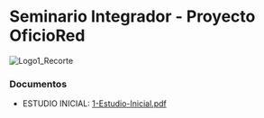 # Seminario Integrador - Proyecto OficioRed
![Logo1_Recorte](https://github.com/Thomode/seminario-integrador/assets/128819984/96464497-9b61-40ea-97de-ae8817397881)
### Documentos
* ESTUDIO INICIAL: [1-Estudio-Inicial.pdf](https://github.com/Thomode/seminario-integrador/blob/84b4f5564757d988d866bb7d08b94f06b7e12fb5/1-Estudio-Inicial.pdf)
